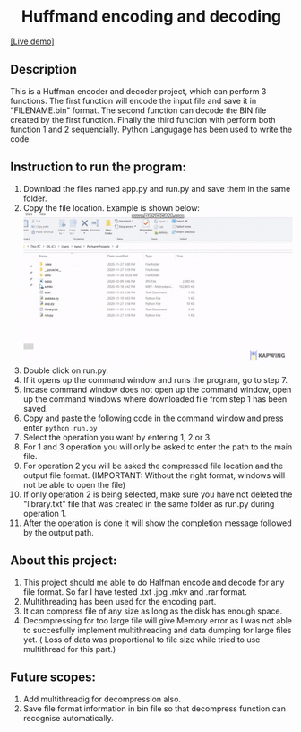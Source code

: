<h1 align="center"> Huffmand encoding and decoding</h1>
<a align="center" href="https://www.google.com">[Live demo]</a>

## Description
This is a Huffman encoder and decoder project, which can perform 3 functions. The first function will encode the input file and save it in "FILENAME.bin" format. The second function can decode the BIN file created by the first function. Finally the third function with perform both function 1 and 2 sequencially. Python Langugage has been used to write the code.

## Instruction to run the program:
1. Download the files named app.py and run.py and save them in the same folder.
2. Copy the file location. Example is shown below:  
![Instruction 1](https://github.com/tanvir108115/huffmand_encoder_decoder/blob/main/raw/1.gif "Logo Title Text 1")
3. Double click on run.py. 
4. If it opens up the command window and runs the program, go to step 7.
5. Incase command window does not open up the command window, open up the command windows where downloaded file from step 1 has been saved.
6. Copy and paste the following code in the command window and press enter <code>python run.py</code>
7. Select the operation you want by entering 1, 2 or 3.
8. For 1 and 3 operation you will only be asked to enter the path to the main file.
9. For operation 2 you will be asked the compressed file location and the output file format. (IMPORTANT: Without the right format, windows will not be able to open the file)
10. If only operation 2 is being selected, make sure you have not deleted the "library.txt" file that was created in the same folder as run.py during operation 1.
11. After the operation is done it will show the completion message followed by the output path.

## About this project:
1. This project should me able to do Halfman encode and decode for any file format. So far I have tested .txt .jpg .mkv and .rar format.
2. Multithreading has been used for the encoding part.
3. It can compress file of any size as long as the disk has enough space.
3. Decompressing for too large file will give Memory error as I was not able to succesfully implement multithreading and data dumping for large files yet. ( Loss of data was proportional to file size while tried to use multithread for this part.)

## Future scopes:
1. Add multithreadig for decompression also.
2. Save file format information in bin file so that decompress function can recognise automatically.
